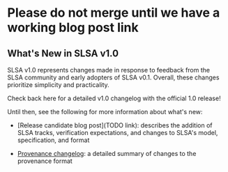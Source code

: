 # Please do not merge until we have a working blog post link

## What's New in SLSA v1.0

SLSA v1.0 represents changes made in response to feedback from the SLSA
community and early adopters of SLSA v0.1. Overall, these changes
prioritize simplicity and practicality.

Check back here for a detailed v1.0 changelog with the official 1.0 release!

Until then, see the following for more information about what's new:

-   [Release candidate blog post](TODO link): describes the addition of SLSA
    tracks, verification expectations, and changes to SLSA's model,
    specification, and format

-   [Provenance changelog](https://slsa.dev/provenance/v1#v10-draft): a
    detailed summary of changes to the provenance format
